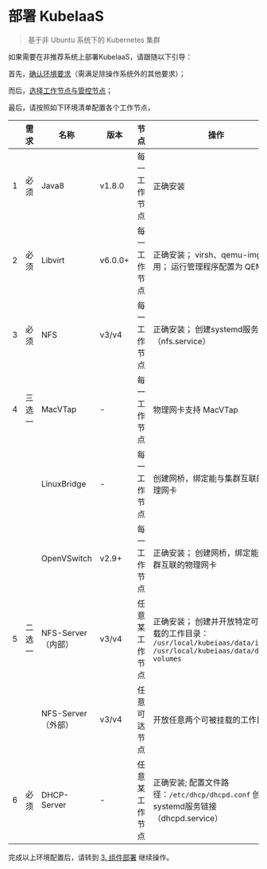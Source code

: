 # 部署 KubeIaaS
> 基于非 Ubuntu 系统下的 Kubernetes 集群

如果需要在非推荐系统上部署KubeIaaS，请跟随以下引导：

首先，[确认环境要求](/docs/deploy/deploy-kubeiaas-1.0-ubuntu-cn.md#1-%E7%8E%AF%E5%A2%83%E8%A6%81%E6%B1%82)（需满足除操作系统外的其他要求）；

而后，[选择工作节点与管控节点](/docs/deploy/deploy-kubeiaas-1.0-ubuntu-cn.md#2-%E5%9F%BA%E7%A1%80%E9%85%8D%E7%BD%AE)；

最后，请按照如下环境清单配置各个工作节点，

|     | 需求  | 名称             | 版本      | 节点      | 操作                                                                                                |
|-----|-----|----------------|---------|---------|---------------------------------------------------------------------------------------------------|
| 1   | 必须  | Java8          | v1.8.0  | 每一工作节点  | 正确安装                                                                                              |
| 2   | 必须  | Libvirt        | v6.0.0+ | 每一工作节点  | 正确安装； virsh、qemu-img可用； 运行管理程序配置为 QEMU                                                            |
| 3   | 必须  | NFS            | v3/v4   | 每一工作节点  | 正确安装； 创建systemd服务链接（nfs.service）                                                                  |
| 4   | 三选一 | MacVTap        | -       | 每一工作节点  | 物理网卡支持 MacVTap                                                                                    |
|     |     | LinuxBridge    | -       | 每一工作节点  | 创建网桥，绑定能与集群互联的物理网卡                                                                                |
|     |     | OpenVSwitch    | v2.9+   | 每一工作节点  | 正确安装； 创建网桥，绑定能与集群互联的物理网卡                                                                          |
| 5   | 二选一 | NFS-Server（内部） | v3/v4   | 任意某工作节点 | 正确安装； 创建并开放特定可被挂载的工作目录： `/usr/local/kubeiaas/data/images` `/usr/local/kubeiaas/data/data-volumes` |
|     |     | NFS-Server（外部） | v3/v4   | 任意可达节点  | 开放任意两个可被挂载的工作目录                                                                                   |
| 6   | 必须  | DHCP-Server    | -       | 任意某工作节点 | 正确安装; 配置文件路径：`/etc/dhcp/dhcpd.conf` 创建systemd服务链接（dhcpd.service）                                  |

完成以上环境配置后，请转到 [3. 组件部署](/docs/deploy/deploy-kubeiaas-1.0-ubuntu-cn.md#3-%E7%BB%84%E4%BB%B6%E9%83%A8%E7%BD%B2) 继续操作。
